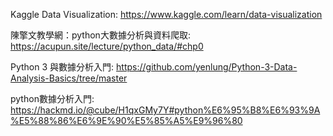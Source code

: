   Kaggle Data Visualization: 
  https://www.kaggle.com/learn/data-visualization
  
  陳擎文教學網：python大數據分析與資料爬取: 
  https://acupun.site/lecture/python_data/#chp0
  
  Python 3 與數據分析入門: 
  https://github.com/yenlung/Python-3-Data-Analysis-Basics/tree/master
  
  python數據分析入門: 
  https://hackmd.io/@cube/H1qxGMy7Y#python%E6%95%B8%E6%93%9A%E5%88%86%E6%9E%90%E5%85%A5%E9%96%80

